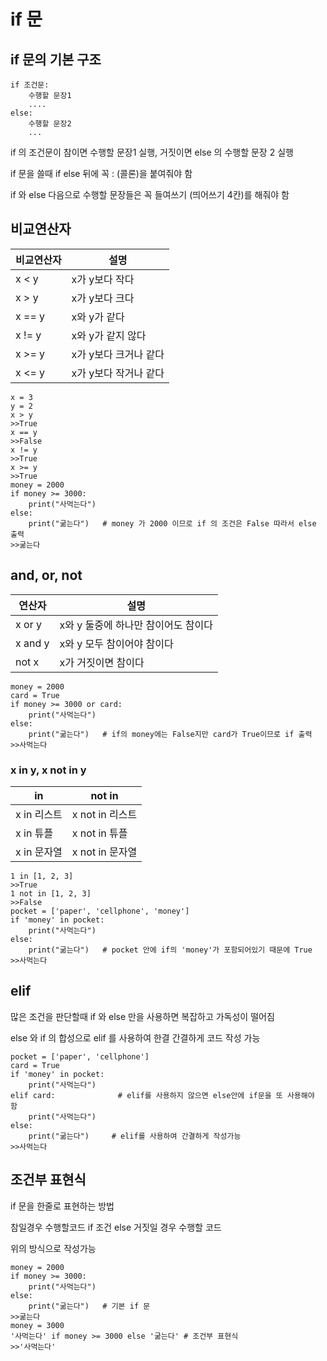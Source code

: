 # if 문

## if 문의 기본 구조

```
if 조건문:
    수행할 문장1
    ....
else:
    수행할 문장2
    ...
```
if 의 조건문이 참이면 수행할 문장1 실행, 거짓이면 else 의 수행할 문장 2 실행

if 문을 쓸때 if else 뒤에 꼭 : (콜론)을 붙여줘야 함

if 와 else 다음으로 수행할 문장들은 꼭 들여쓰기 (띄어쓰기 4칸)를 해줘야 함

## 비교연산자

<table>
<thead>
<tr>
<th>비교연산자</th>
<th>설명</th>
</tr>
</thead>
<tbody>
<tr>
<td>x &lt; y</td>
<td>x가 y보다 작다</td>
</tr>
<tr>
<td>x &gt; y</td>
<td>x가 y보다 크다</td>
</tr>
<tr>
<td>x == y</td>
<td>x와 y가 같다</td>
</tr>
<tr>
<td>x != y</td>
<td>x와 y가 같지 않다</td>
</tr>
<tr>
<td>x &gt;= y</td>
<td>x가 y보다 크거나 같다</td>
</tr>
<tr>
<td>x &lt;= y</td>
<td>x가 y보다 작거나 같다</td>
</tr>
</tbody>
</table>

```
x = 3
y = 2
x > y
>>True
x == y
>>False
x != y
>>True
x >= y
>>True
money = 2000
if money >= 3000:
    print("사먹는다")
else:
    print("굶는다")   # money 가 2000 이므로 if 의 조건은 False 따라서 else 출력
>>굶는다
```

## and, or, not

<table>
<thead>
<tr>
<th>연산자</th>
<th>설명</th>
</tr>
</thead>
<tbody>
<tr>
<td>x or y</td>
<td>x와 y 둘중에 하나만 참이어도 참이다</td>
</tr>
<tr>
<td>x and y</td>
<td>x와 y 모두 참이어야 참이다</td>
</tr>
<tr>
<td>not x</td>
<td>x가 거짓이면 참이다</td>
</tr>
</tbody>
</table>

```
money = 2000
card = True
if money >= 3000 or card:
    print("사먹는다")
else:
    print("굶는다")   # if의 money에는 False지만 card가 True이므로 if 출력
>>사먹는다
```

### x in y, x not in y

<table>
<thead>
<tr>
<th>in</th>
<th>not in</th>
</tr>
</thead>
<tbody>
<tr>
<td>x in 리스트</td>
<td>x not in 리스트</td>
</tr>
<tr>
<td>x in 튜플</td>
<td>x not in 튜플</td>
</tr>
<tr>
<td>x in 문자열</td>
<td>x not in 문자열</td>
</tr>
</tbody>
</table>

```
1 in [1, 2, 3]
>>True
1 not in [1, 2, 3]
>>False
pocket = ['paper', 'cellphone', 'money']
if 'money' in pocket:
    print("사먹는다")
else:
    print("굶는다")   # pocket 안에 if의 'money'가 포함되어있기 때문에 True
>>사먹는다
```

## elif

많은 조건을 판단할때 if 와 else 만을 사용하면 복잡하고 가독성이 떨어짐

else 와 if 의 합성으로 elif 를 사용하여 한결 간결하게 코드 작성 가능

```
pocket = ['paper', 'cellphone']
card = True
if 'money' in pocket:
    print("사먹는다")
elif card:              # elif를 사용하지 않으면 else안에 if문을 또 사용해야 함
    print("사먹는다")
else:
    print("굶는다")     # elif를 사용하여 간결하게 작성가능
>>사먹는다
```

## 조건부 표현식

if 문을 한줄로 표현하는 방법

참일경우 수행할코드 if 조건 else 거짓일 경우 수행할 코드

위의 방식으로 작성가능

```
money = 2000
if money >= 3000:
    print("사먹는다")
else:
    print("굶는다")   # 기본 if 문
>>굶는다
money = 3000
'사먹는다' if money >= 3000 else '굶는다' # 조건부 표현식
>>'사먹는다'
```


